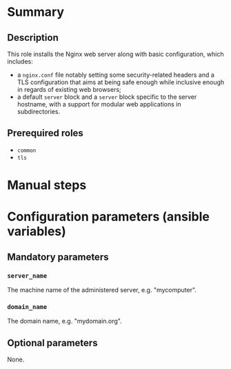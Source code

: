 # Summary

## Description

This role installs the Nginx web server along with basic configuration, which
includes:

- a `nginx.conf` file notably setting some security-related headers and a TLS
  configuration that aims at being safe enough while inclusive enough in regards
  of existing web browsers;
- a default `server` block and a `server` block specific to the server hostname,
  with a support for modular web applications in subdirectories.

## Prerequired roles

- `common`
- `tls`

# Manual steps

# Configuration parameters (ansible variables)

## Mandatory parameters

### `server_name`

The machine name of the administered server, e.g. "mycomputer".

### `domain_name`

The domain name, e.g. "mydomain.org".

## Optional parameters

None.
